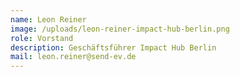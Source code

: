 ```yaml
---
name: Leon Reiner
image: /uploads/leon-reiner-impact-hub-berlin.png
role: Vorstand
description: Geschäftsführer Impact Hub Berlin
mail: leon.reiner@send-ev.de
---
```



